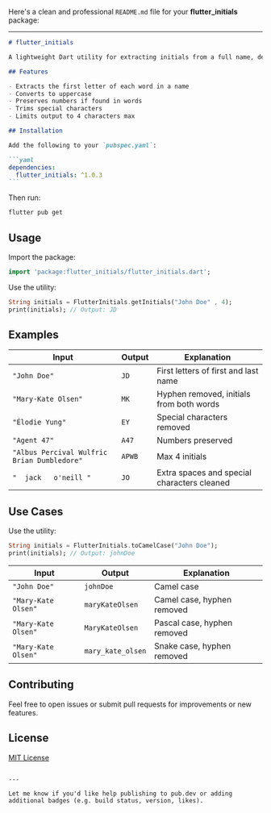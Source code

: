 Here's a clean and professional `README.md` file for your **flutter_initials** package:

---

````markdown
# flutter_initials

A lightweight Dart utility for extracting initials from a full name, designed for use in Flutter apps. Perfect for generating avatars, short representations of names, or tags.

## Features

- Extracts the first letter of each word in a name
- Converts to uppercase
- Preserves numbers if found in words
- Trims special characters
- Limits output to 4 characters max

## Installation

Add the following to your `pubspec.yaml`:

```yaml
dependencies:
  flutter_initials: ^1.0.3
```
````

Then run:

```bash
flutter pub get
```

## Usage

Import the package:

```dart
import 'package:flutter_initials/flutter_initials.dart';
```

Use the utility:

```dart
String initials = FlutterInitials.getInitials("John Doe" , 4);
print(initials); // Output: JD
```

## Examples

| Input                                       | Output | Explanation                                 |
| ------------------------------------------- | ------ | ------------------------------------------- |
| `"John Doe"`                                | `JD`   | First letters of first and last name        |
| `"Mary-Kate Olsen"`                         | `MK`   | Hyphen removed, initials from both words    |
| `"Élodie Yung"`                             | `EY`   | Special characters removed                  |
| `"Agent 47"`                                | `A47`  | Numbers preserved                           |
| `"Albus Percival Wulfric Brian Dumbledore"` | `APWB` | Max 4 initials                              |
| `"  jack   o'neill "`                       | `JO`   | Extra spaces and special characters cleaned |

## Use Cases

Use the utility:

```dart
String initials = FlutterInitials.toCamelCase("John Doe");
print(initials); // Output: johnDoe
```

| Input               | Output            | Explanation                 |
| ------------------- | ----------------- | --------------------------- |
| `"John Doe"`        | `johnDoe`         | Camel case                  |
| `"Mary-Kate Olsen"` | `maryKateOlsen`   | Camel case, hyphen removed  |
| `"Mary-Kate Olsen"` | `MaryKateOlsen`   | Pascal case, hyphen removed |
| `"Mary-Kate Olsen"` | `mary_kate_olsen` | Snake case, hyphen removed  |

## Contributing

Feel free to open issues or submit pull requests for improvements or new features.

## License

[MIT License](LICENSE)

```

---

Let me know if you'd like help publishing to pub.dev or adding additional badges (e.g. build status, version, likes).
```
